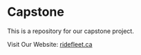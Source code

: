 # Capstone
This is a repository for our capstone project.  

Visit Our Website: [ridefleet.ca](https://ridefleet.ca)
